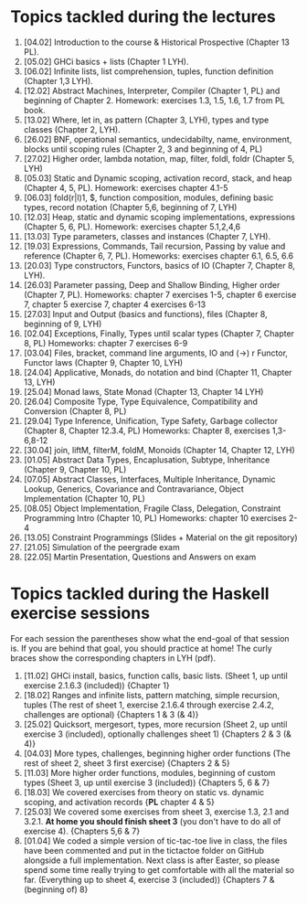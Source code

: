 # Topics tackled during the lectures

1. [04.02] Introduction to the course & Historical Prospective (Chapter 13 PL).
1. [05.02] GHCi basics + lists (Chapter 1 LYH).
1. [06.02] Infinite lists, list comprehension, tuples, function definition (Chapter 1,3 LYH).
1. [12.02] Abstract Machines, Interpreter, Compiler (Chapter 1, PL) and beginning of Chapter 2.
   Homework: exercises 1.3, 1.5, 1.6, 1.7 from PL book.
1. [13.02] Where, let in, as pattern (Chapter 3, LYH), types and type classes (Chapter 2, LYH).
1. [26.02] BNF, operational semantics, undecidabilty, name, environment, blocks
   until scoping rules (Chapter 2, 3 and beginning of 4, PL)
1. [27.02] Higher order, lambda notation, map, filter, foldl, foldr (Chapter 5, LYH)
1. [05.03] Static and Dynamic scoping, activation record, stack, and heap (Chapter 4, 5, PL).
   Homework: exercises chapter 4.1-5
1. [06.03] fold(r|l)1, $, function composition, modules, defining basic types,
	 record notation  (Chapter 5,6, beginning of 7, LYH)
1. [12.03] Heap, static and dynamic scoping implementations, expressions (Chapter 5, 6, PL).
	 Homework: exercises chapter 5.1,2,4,6
1. [13.03] Type parameters, classes and instances (Chapter 7, LYH).
1. [19.03] Expressions, Commands, Tail recursion, Passing by value and reference (Chapter 6, 7, PL).
   Homeworks: exercises chapter 6.1, 6.5, 6.6
1. [20.03] Type constructors, Functors, basics of IO (Chapter 7, Chapter 8, LYH).
1. [26.03] Parameter passing, Deep and Shallow Binding, Higher order (Chapter 7, PL).
	 Homeworks: chapter 7 exercises 1-5, chapter 6 exercise 7, chapter 5 exercise 7,
	 chapter 4 exercises 6-13
1. [27.03] Input and Output (basics and functions), files (Chapter 8, beginning of 9, LYH)
1. [02.04] Exceptions, Finally, Types until scalar types (Chapter 7, Chapter 8, PL)
   Homeworks: chapter 7 exercises 6-9
1. [03.04] Files, bracket, command line arguments, IO and (->) r Functor, Functor laws
   (Chapter 9, Chapter 10, LYH)
1. [24.04] Applicative, Monads, do notation and bind (Chapter 11, Chapter 13, LYH)
1. [25.04] Monad laws, State Monad (Chapter 13, Chapter 14 LYH)
1. [26.04] Composite Type, Type Equivalence, Compatibility and Conversion (Chapter 8, PL)
1. [29.04] Type Inference, Unification, Type Safety, Garbage collector (Chapter 8, Chapter 12.3.4, PL)
   Homeworks: Chapter 8, exercises 1,3-6,8-12
1. [30.04] join, liftM, filterM, foldM, Monoids (Chapter 14, Chapter 12, LYH)
1. [01.05] Abstract Data Types, Encaplusation, Subtype, Inheritance (Chapter 9, Chapter 10, PL)
1. [07.05] Abstract Classes, Interfaces, Multiple Inheritance, Dynamic Lookup, 
   Generics, Covariance and Contravariance, Object Implementation (Chapter 10, PL)
1. [08.05] Object Implementation, Fragile Class, Delegation, Constraint Programming Intro (Chapter 10, PL)
   Homeworks: chapter 10 exercises 2-4 
1. [13.05] Constraint Programmings (Slides + Material on the git repository)
1. [21.05] Simulation of the peergrade exam
1. [22.05] Martin Presentation, Questions and Answers on exam	

# Topics tackled during the Haskell exercise sessions
For each session the parentheses show what the end-goal of that session is. If you are behind that goal, you should practice at home! The curly braces show the corresponding chapters in LYH (pdf).

1. [11.02] GHCi install, basics, function calls, basic lists. (Sheet 1, up until exercise 2.1.6.3 (included)) {Chapter 1}
1. [18.02] Ranges and infinite lists, pattern matching, simple recursion, tuples (The rest of sheet 1, exercise 2.1.6.4 through exercise 2.4.2, challenges are optional) {Chapters 1 & 3 (& 4)}
1. [25.02] Quicksort, mergesort, types, more recursion (Sheet 2, up until exercise 3 (included), optionally challenges sheet 1) {Chapters 2 & 3 (& 4)}
1. [04.03] More types, challenges, beginning higher order functions (The rest of sheet 2, sheet 3 first exercise) {Chapters 2 & 5}
1. [11.03] More higher order functions, modules, beginning of custom types (Sheet 3, up until exercise 3 (included)) {Chapters 5, 6 & 7}
1. [18.03] We covered exercises from theory on static vs. dynamic scoping, and activation records {**PL** chapter 4 & 5}
1. [25.03] We covered some exercises from sheet 3, exercise 1.3, 2.1 and 3.2.1. **At home you should finish sheet 3** (you don't have to do all of exercise 4). {Chapters 5,6 & 7}
1. [01.04] We coded a simple version of tic-tac-toe live in class, the files have been commented and put in the tictactoe folder on GitHub alongside a full implementation. Next class is after Easter, so please spend some time really trying to get comfortable with all the material so far. (Everything up to sheet 4, exercise 3 (included)) {Chapters 7 & (beginning of) 8}
